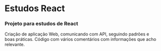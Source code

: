 # Estudos React
### Projeto para estudos de React
Criação de aplicação Web, comunicando com API, seguindo padrões e boas práticas.
Código com vários comentários com informações que acho relevante.
